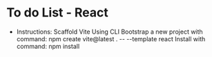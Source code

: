 # To do List - React

- Instructions: Scaffold Vite Using CLI
  Bootstrap a new project with command: npm create vite@latest . -- --template react
  Install with command: npm install
